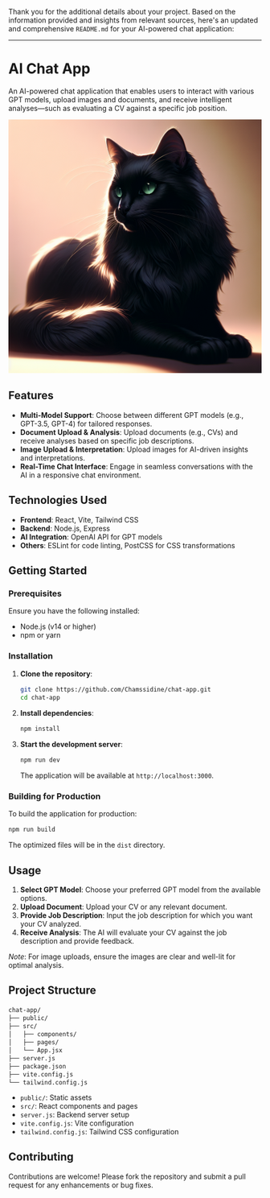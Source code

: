 Thank you for the additional details about your project. Based on the information provided and insights from relevant sources, here's an updated and comprehensive `README.md` for your AI-powered chat application:

---

# AI Chat App

An AI-powered chat application that enables users to interact with various GPT models, upload images and documents, and receive intelligent analyses—such as evaluating a CV against a specific job position.

![Chat App Screenshot](img-GFnhlYWKE2wqMtBZ7FL4JoZb.png)

## Features

* **Multi-Model Support**: Choose between different GPT models (e.g., GPT-3.5, GPT-4) for tailored responses.
* **Document Upload & Analysis**: Upload documents (e.g., CVs) and receive analyses based on specific job descriptions.
* **Image Upload & Interpretation**: Upload images for AI-driven insights and interpretations.
* **Real-Time Chat Interface**: Engage in seamless conversations with the AI in a responsive chat environment.

## Technologies Used

* **Frontend**: React, Vite, Tailwind CSS
* **Backend**: Node.js, Express
* **AI Integration**: OpenAI API for GPT models
* **Others**: ESLint for code linting, PostCSS for CSS transformations

## Getting Started

### Prerequisites

Ensure you have the following installed:

* Node.js (v14 or higher)
* npm or yarn

### Installation

1. **Clone the repository**:

   ```bash
   git clone https://github.com/Chamssidine/chat-app.git
   cd chat-app
   ```

2. **Install dependencies**:

   ```bash
   npm install
   ```

3. **Start the development server**:

   ```bash
   npm run dev
   ```

   The application will be available at `http://localhost:3000`.

### Building for Production

To build the application for production:

```bash
npm run build
```

The optimized files will be in the `dist` directory.

## Usage

1. **Select GPT Model**: Choose your preferred GPT model from the available options.
2. **Upload Document**: Upload your CV or any relevant document.
3. **Provide Job Description**: Input the job description for which you want your CV analyzed.
4. **Receive Analysis**: The AI will evaluate your CV against the job description and provide feedback.

*Note*: For image uploads, ensure the images are clear and well-lit for optimal analysis.&#x20;

## Project Structure

```
chat-app/
├── public/
├── src/
│   ├── components/
│   ├── pages/
│   └── App.jsx
├── server.js
├── package.json
├── vite.config.js
└── tailwind.config.js
```

* `public/`: Static assets
* `src/`: React components and pages
* `server.js`: Backend server setup
* `vite.config.js`: Vite configuration
* `tailwind.config.js`: Tailwind CSS configuration

## Contributing

Contributions are welcome! Please fork the repository and submit a pull request for any enhancements or bug fixes.


